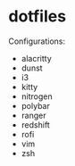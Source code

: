 # dotfiles

Configurations:

- alacritty
- dunst
- i3
- kitty
- nitrogen
- polybar
- ranger
- redshift
- rofi
- vim
- zsh
